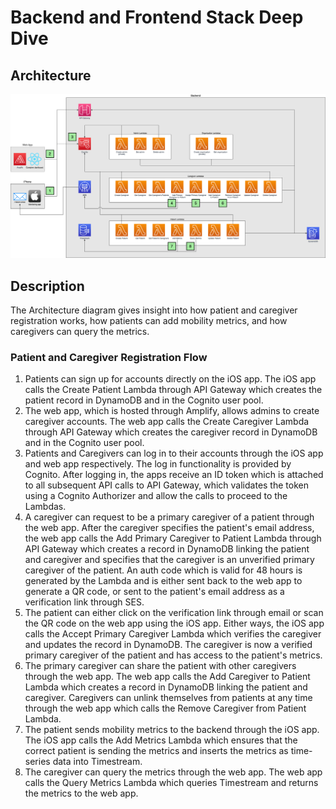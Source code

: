 # Backend and Frontend Stack Deep Dive

## Architecture
![alt text](./images/architecture_labelled.png)

## Description
The Architecture diagram gives insight into how patient and caregiver registration works, how patients can add mobility metrics, and how caregivers can query the metrics.

### Patient and Caregiver Registration Flow
1. Patients can sign up for accounts directly on the iOS app. The iOS app calls the Create Patient Lambda through API Gateway which creates the patient record in DynamoDB and in the Cognito user pool.
2. The web app, which is hosted through Amplify, allows admins to create caregiver accounts. The web app calls the Create Caregiver Lambda through API Gateway which creates the caregiver record in DynamoDB and in the Cognito user pool.
3. Patients and Caregivers can log in to their accounts through the iOS app and web app respectively. The log in functionality is provided by Cognito. After logging in, the apps receive an ID token which is attached to all subsequent API calls to API Gateway, which validates the token using a Cognito Authorizer and allow the calls to proceed to the Lambdas.
4. A caregiver can request to be a primary caregiver of a patient through the web app. After the caregiver specifies the patient's email address, the web app calls the Add Primary Caregiver to Patient Lambda through API Gateway which creates a record in DynamoDB linking the patient and caregiver and specifies that the caregiver is an unverified primary caregiver of the patient. An auth code which is valid for 48 hours is generated by the Lambda and is either sent back to the web app to generate a QR code, or sent to the patient's email address as a verification link through SES.
5. The patient can either click on the verification link through email or scan the QR code on the web app using the iOS app. Either ways, the iOS app calls the Accept Primary Caregiver Lambda which verifies the caregiver and updates the record in DynamoDB. The caregiver is now a verified primary caregiver of the patient and has access to the patient's metrics.
6. The primary caregiver can share the patient with other caregivers through the web app. The web app calls the Add Caregiver to Patient Lambda which creates a record in DynamoDB linking the patient and caregiver. Caregivers can unlink themselves from patients at any time through the web app which calls the Remove Caregiver from Patient Lambda.
7. The patient sends mobility metrics to the backend through the iOS app. The iOS app calls the Add Metrics Lambda which ensures that the correct patient is sending the metrics and inserts the metrics as time-series data into Timestream.
8. The caregiver can query the metrics through the web app. The web app calls the Query Metrics Lambda which queries Timestream and returns the metrics to the web app.